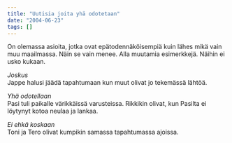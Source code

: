 ```yaml
---
title: "Uutisia joita yhä odotetaan"
date: "2004-06-23"
tags: []
---
```


On olemassa asioita, jotka ovat epätodennäköisempiä kuin lähes mikä vain
muu maailmassa. Näin se vain menee. Alla muutamia esimerkkejä. Näihin ei
usko kukaan.

_Joskus_\
Jappe halusi jäädä tapahtumaan kun muut olivat jo tekemässä lähtöä.

_Yhä odotellaan_\
Pasi tuli paikalle värikkäissä varusteissa. Rikkikin olivat, kun Pasilta
ei löytynyt kotoa neulaa ja lankaa.

_Ei ehkä koskaan_\
Toni ja Tero olivat kumpikin samassa tapahtumassa ajoissa.